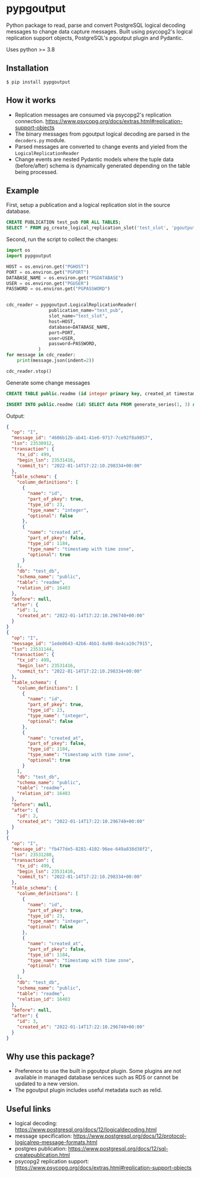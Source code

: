 # pypgoutput

Python package to read, parse and convert PostgreSQL logical decoding messages to change data capture messages. Built using psycopg2's logical replication support objects, PostgreSQL's pgoutput plugin and Pydantic.

Uses python >= 3.8

## Installation

```console
$ pip install pypgoutput
```

## How it works

* Replication messages are consumed via psycopg2's replication connection. <https://www.psycopg.org/docs/extras.html#replication-support-objects>
* The binary messages from pgoutput logical decoding are parsed in the `decoders.py` module.
* Parsed messages are converted to change events and yieled from the `LogicalReplicationReader`
* Change events are nested Pydantic models where the tuple data (before/after) schema is dynamically generated depending on the table being processed.

## Example

First, setup a publication and a logical replication slot in the source database.

```sql
CREATE PUBLICATION test_pub FOR ALL TABLES;
SELECT * FROM pg_create_logical_replication_slot('test_slot', 'pgoutput');
```

Second, run the script to collect the changes:

```py
import os
import pypgoutput

HOST = os.environ.get("PGHOST")
PORT = os.environ.get("PGPORT")
DATABASE_NAME = os.environ.get("PGDATABASE")
USER = os.environ.get("PGUSER")
PASSWORD = os.environ.get("PGPASSWORD")


cdc_reader = pypgoutput.LogicalReplicationReader(
                publication_name="test_pub",
                slot_name="test_slot",
                host=HOST,
                database=DATABASE_NAME,
                port=PORT,
                user=USER,
                password=PASSWORD,
            )
for message in cdc_reader:
    print(message.json(indent=2))

cdc_reader.stop()
```

Generate some change messages

```sql
CREATE TABLE public.readme (id integer primary key, created_at timestamptz default now());

INSERT INTO public.readme (id) SELECT data FROM generate_series(1, 3) AS data;
```

Output:

```json
{
  "op": "I",
  "message_id": "4606b12b-ab41-41e6-9717-7ce92f8a9857",
  "lsn": 23530912,
  "transaction": {
    "tx_id": 499,
    "begin_lsn": 23531416,
    "commit_ts": "2022-01-14T17:22:10.298334+00:00"
  },
  "table_schema": {
    "column_definitions": [
      {
        "name": "id",
        "part_of_pkey": true,
        "type_id": 23,
        "type_name": "integer",
        "optional": false
      },
      {
        "name": "created_at",
        "part_of_pkey": false,
        "type_id": 1184,
        "type_name": "timestamp with time zone",
        "optional": true
      }
    ],
    "db": "test_db",
    "schema_name": "public",
    "table": "readme",
    "relation_id": 16403
  },
  "before": null,
  "after": {
    "id": 1,
    "created_at": "2022-01-14T17:22:10.296740+00:00"
  }
}
{
  "op": "I",
  "message_id": "1ede0643-42b6-4bb1-8a98-8e4ca10c7915",
  "lsn": 23531144,
  "transaction": {
    "tx_id": 499,
    "begin_lsn": 23531416,
    "commit_ts": "2022-01-14T17:22:10.298334+00:00"
  },
  "table_schema": {
    "column_definitions": [
      {
        "name": "id",
        "part_of_pkey": true,
        "type_id": 23,
        "type_name": "integer",
        "optional": false
      },
      {
        "name": "created_at",
        "part_of_pkey": false,
        "type_id": 1184,
        "type_name": "timestamp with time zone",
        "optional": true
      }
    ],
    "db": "test_db",
    "schema_name": "public",
    "table": "readme",
    "relation_id": 16403
  },
  "before": null,
  "after": {
    "id": 2,
    "created_at": "2022-01-14T17:22:10.296740+00:00"
  }
}
{
  "op": "I",
  "message_id": "fb477de5-8281-4102-96ee-649a838d38f2",
  "lsn": 23531280,
  "transaction": {
    "tx_id": 499,
    "begin_lsn": 23531416,
    "commit_ts": "2022-01-14T17:22:10.298334+00:00"
  },
  "table_schema": {
    "column_definitions": [
      {
        "name": "id",
        "part_of_pkey": true,
        "type_id": 23,
        "type_name": "integer",
        "optional": false
      },
      {
        "name": "created_at",
        "part_of_pkey": false,
        "type_id": 1184,
        "type_name": "timestamp with time zone",
        "optional": true
      }
    ],
    "db": "test_db",
    "schema_name": "public",
    "table": "readme",
    "relation_id": 16403
  },
  "before": null,
  "after": {
    "id": 3,
    "created_at": "2022-01-14T17:22:10.296740+00:00"
  }
}
```

## Why use this package?

* Preference to use the built in pgoutput plugin. Some plugins are not available in managed database services such as RDS or cannot be updated to a new version.
* The pgoutput plugin includes useful metadata such as relid.

## Useful links

* logical decoding: <https://www.postgresql.org/docs/12/logicaldecoding.html>
* message specification: <https://www.postgresql.org/docs/12/protocol-logicalrep-message-formats.html>
* postgres publication: <https://www.postgresql.org/docs/12/sql-createpublication.html>
* psycopg2 replication support: <https://www.psycopg.org/docs/extras.html#replication-support-objects>
